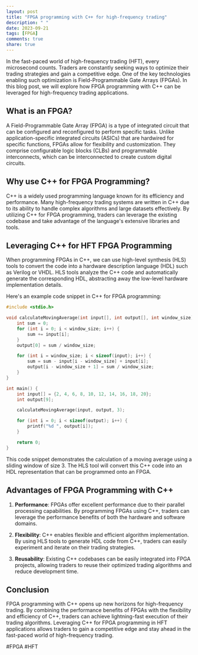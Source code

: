 ```yaml
---
layout: post
title: "FPGA programming with C++ for high-frequency trading"
description: " "
date: 2023-09-21
tags: [FPGA]
comments: true
share: true
---
```


In the fast-paced world of high-frequency trading (HFT), every microsecond counts. Traders are constantly seeking ways to optimize their trading strategies and gain a competitive edge. One of the key technologies enabling such optimization is Field-Programmable Gate Arrays (FPGAs). In this blog post, we will explore how FPGA programming with C++ can be leveraged for high-frequency trading applications.

## What is an FPGA?

A Field-Programmable Gate Array (FPGA) is a type of integrated circuit that can be configured and reconfigured to perform specific tasks. Unlike application-specific integrated circuits (ASICs) that are hardwired for specific functions, FPGAs allow for flexibility and customization. They comprise configurable logic blocks (CLBs) and programmable interconnects, which can be interconnected to create custom digital circuits.

## Why use C++ for FPGA Programming?

C++ is a widely used programming language known for its efficiency and performance. Many high-frequency trading systems are written in C++ due to its ability to handle complex algorithms and large datasets effectively. By utilizing C++ for FPGA programming, traders can leverage the existing codebase and take advantage of the language's extensive libraries and tools.

## Leveraging C++ for HFT FPGA Programming

When programming FPGAs in C++, we can use high-level synthesis (HLS) tools to convert the code into a hardware description language (HDL) such as Verilog or VHDL. HLS tools analyze the C++ code and automatically generate the corresponding HDL, abstracting away the low-level hardware implementation details.

Here's an example code snippet in C++ for FPGA programming:

```cpp
#include <stdio.h>

void calculateMovingAverage(int input[], int output[], int window_size) {
    int sum = 0;
    for (int i = 0; i < window_size; i++) {
        sum += input[i];
    }
    output[0] = sum / window_size;

    for (int i = window_size; i < sizeof(input); i++) {
        sum = sum - input[i - window_size] + input[i];
        output[i - window_size + 1] = sum / window_size;
    }
}

int main() {
    int input[] = {2, 4, 6, 8, 10, 12, 14, 16, 18, 20};
    int output[9];

    calculateMovingAverage(input, output, 3);

    for (int i = 0; i < sizeof(output); i++) {
        printf("%d ", output[i]);
    }

    return 0;
}
```

This code snippet demonstrates the calculation of a moving average using a sliding window of size 3. The HLS tool will convert this C++ code into an HDL representation that can be programmed onto an FPGA.

## Advantages of FPGA Programming with C++

1. **Performance**: FPGAs offer excellent performance due to their parallel processing capabilities. By programming FPGAs using C++, traders can leverage the performance benefits of both the hardware and software domains.

2. **Flexibility**: C++ enables flexible and efficient algorithm implementation. By using HLS tools to generate HDL code from C++, traders can easily experiment and iterate on their trading strategies.

3. **Reusability**: Existing C++ codebases can be easily integrated into FPGA projects, allowing traders to reuse their optimized trading algorithms and reduce development time.

## Conclusion

FPGA programming with C++ opens up new horizons for high-frequency trading. By combining the performance benefits of FPGAs with the flexibility and efficiency of C++, traders can achieve lightning-fast execution of their trading algorithms. Leveraging C++ for FPGA programming in HFT applications allows traders to gain a competitive edge and stay ahead in the fast-paced world of high-frequency trading.

#FPGA #HFT
